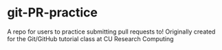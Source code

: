 # git-PR-practice
A repo for users to practice submitting pull requests to! Originally created for the Git/GitHub tutorial class at CU Research Computing
